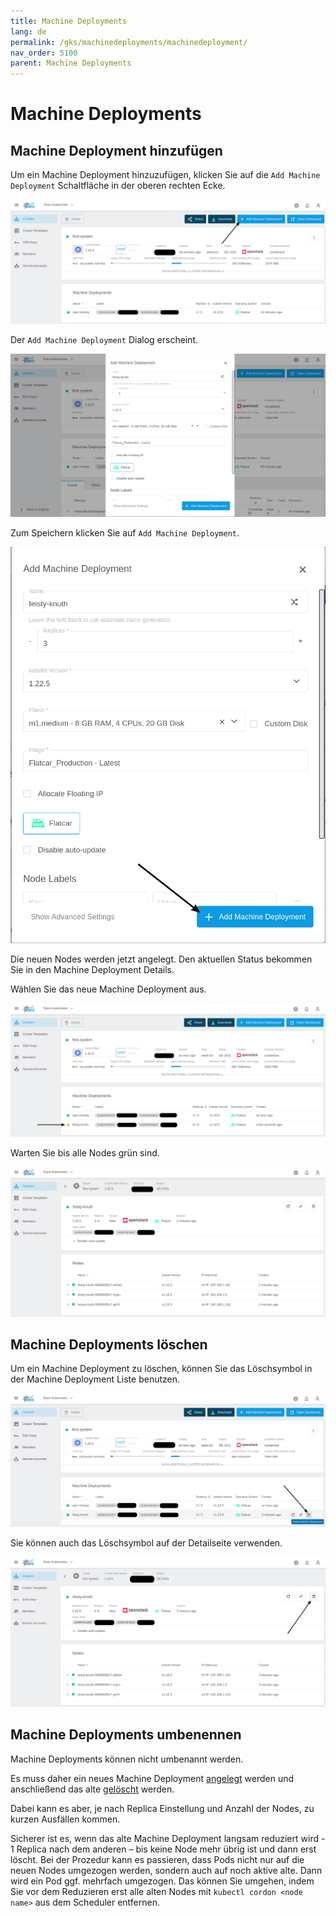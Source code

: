 ```yaml
---
title: Machine Deployments
lang: de
permalink: /gks/machinedeployments/machinedeployment/
nav_order: 5100
parent: Machine Deployments
---
```

<!-- LTeX:  language=de-DE -->
# Machine Deployments

## Machine Deployment hinzufügen

Um ein Machine Deployment hinzuzufügen, klicken Sie auf die `Add Machine Deployment` Schaltfläche in der oberen rechten Ecke.

![add_machine_deployment](add_machine_deployment.png)

Der `Add Machine Deployment` Dialog erscheint.

![add_dialog](add_dialog.png)

Zum Speichern klicken Sie auf `Add Machine Deployment`.

![add_button](add_button.png)

Die neuen Nodes werden jetzt angelegt. Den aktuellen Status bekommen Sie in den Machine Deployment Details.

Wählen Sie das neue Machine Deployment aus.

![machine_deployment_overview](machine_deployment_overview.png)

Warten Sie bis alle Nodes grün sind.

![machine_deployment_status](machine_deployment_status.png)

## Machine Deployments löschen

Um ein Machine Deployment zu löschen, können Sie das Löschsymbol in der Machine Deployment Liste benutzen.

![delete_from_list](delete_from_list.png)

Sie können auch das Löschsymbol auf der Detailseite verwenden.

![delete_from_details](delete_from_details.png)

## Machine Deployments umbenennen

Machine Deployments können nicht umbenannt werden.

Es muss daher ein neues Machine Deployment [angelegt](#machine-deployment-hinzufügen) werden und anschließend das alte [gelöscht](#machine-deployments-löschen) werden.

Dabei kann es aber, je nach Replica Einstellung und Anzahl der Nodes, zu kurzen Ausfällen kommen.

Sicherer ist es, wenn das alte Machine Deployment langsam reduziert wird - 1 Replica nach dem anderen – bis keine Node mehr übrig ist und dann erst löscht. Bei der Prozedur kann es passieren, dass Pods nicht nur auf die neuen Nodes umgezogen werden, sondern auch auf noch aktive alte. Dann wird ein Pod ggf. mehrfach umgezogen. Das können Sie umgehen, indem Sie vor dem Reduzieren erst alle alten Nodes mit `kubectl cordon <node name>` aus dem Scheduler entfernen.
